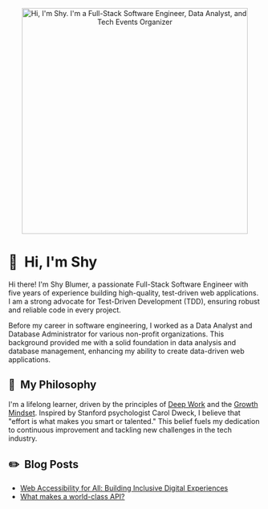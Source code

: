 <p align="center">
  <img src="https://github.com/shyblumer/shyblumer/blob/main/assets/shyblumer_github.gif" alt="Hi, I'm Shy. I'm a Full-Stack Software Engineer, Data Analyst, and Tech Events Organizer" width="450"/>
</p>

# 👋 &nbsp;Hi, I'm Shy

Hi there! I'm Shy Blumer, a passionate Full-Stack Software Engineer with five years of experience building high-quality, test-driven web applications. I am a strong advocate for Test-Driven Development (TDD), ensuring robust and reliable code in every project.

Before my career in software engineering, I worked as a Data Analyst and Database Administrator for various non-profit organizations. This background provided me with a solid foundation in data analysis and database management, enhancing my ability to create data-driven web applications.

## 🤔 &nbsp;My Philosophy
I'm a lifelong learner, driven by the principles of [Deep Work](https://todoist.com/inspiration/deep-work) and the [Growth Mindset](https://www.renaissance.com/edword/growth-mindset/). Inspired by Stanford psychologist Carol Dweck, I believe that "effort is what makes you smart or talented." This belief fuels my dedication to continuous improvement and tackling new challenges in the tech industry.

## ✏️ &nbsp;Blog Posts
- [Web Accessibility for All: Building Inclusive Digital Experiences](https://nextlinklabs.com/resources/insights/inclusive-web-design)
- [What makes a world-class API?](https://shyblumer.substack.com/p/what-makes-a-world-class-api)
